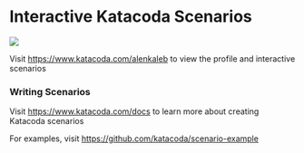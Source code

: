 # Interactive Katacoda Scenarios

[![](http://shields.katacoda.com/katacoda/alenkaleb/count.svg)](https://www.katacoda.com/alenkaleb "Get your profile on Katacoda.com")

Visit https://www.katacoda.com/alenkaleb to view the profile and interactive scenarios

### Writing Scenarios
Visit https://www.katacoda.com/docs to learn more about creating Katacoda scenarios

For examples, visit https://github.com/katacoda/scenario-example
